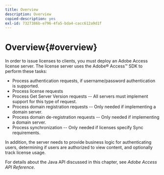 ```yaml
---
title: Overview
description: Overview
copied-description: yes
exl-id: 7327386b-e796-4fa5-bda4-cacc612a9d1f
---
```

# Overview{#overview}

In order to issue licenses to clients, you must deploy an Adobe Access license server. The license server uses the Adobe® Access™ SDK to perform these tasks:

* Process authentication requests, if username/password authentication is supported. 
* Process license requests 
* Process Get Server Version requests -- All servers must implement support for this type of request. 
* Process domain registration requests -- Only needed if implementing a domain server. 
* Process domain de-registration requests -- Only needed if implementing a domain server. 
* Process synchronization -- Only needed if licenses specify Sync requirements.

In addition, the server needs to provide business logic for authenticating users, determining if users are authorized to view content, and optionally track license usage.

For details about the Java API discussed in this chapter, see *Adobe Access API Reference*.
